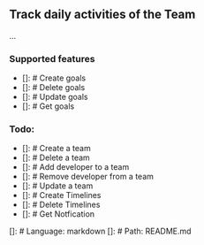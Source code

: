 ## Track daily activities of the Team
...

<!-- List of the features -->
### Supported features
- []: # Create goals
- []: # Delete goals
- []: # Update goals
- []: # Get goals

### Todo:
- []: # Create a team
- []: # Delete a team
- []: # Add developer to a team
- []: # Remove developer from a team
- []: # Update a team
- []: # Create Timelines
- []: # Delete Timelines
- []: # Get Notfication

[]: # Language: markdown
[]: # Path: README.md